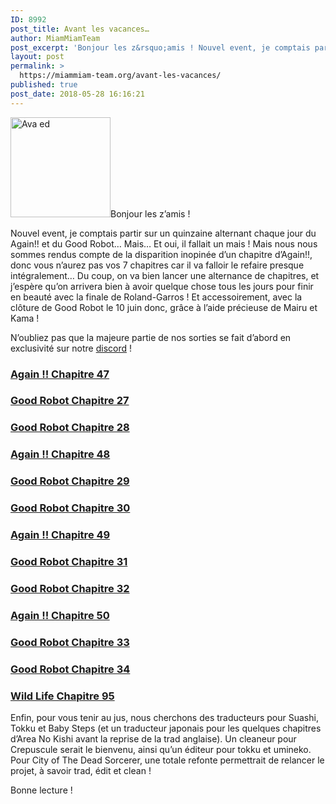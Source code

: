 ```yaml
---
ID: 8992
post_title: Avant les vacances…
author: MiamMiamTeam
post_excerpt: 'Bonjour les z&rsquo;amis ! Nouvel event, je comptais partir sur un quinzaine alternant chaque jour du Again!! et du Good Robot&hellip; Mais&hellip; Et oui, il fallait un mais ! Mais...'
layout: post
permalink: >
  https://miammiam-team.org/avant-les-vacances/
published: true
post_date: 2018-05-28 16:16:21
---
```

<p><img class="alignleft" src="https://zupimages.net/up/17/40/ru2f.png" alt="Ava ed" width="160" height="160" />Bonjour les z&rsquo;amis !</p>
<p>Nouvel event, je comptais partir sur un quinzaine alternant chaque jour du Again!! et du Good Robot&#8230; Mais&#8230; Et oui, il fallait un mais ! Mais nous nous sommes rendus compte de la disparition inopinée d&rsquo;un chapitre d&rsquo;Again!!, donc vous n&rsquo;aurez pas vos 7 chapitres car il va falloir le refaire presque intégralement&#8230; Du coup, on va bien lancer une alternance de chapitres, et j&rsquo;espère qu&rsquo;on arrivera bien à avoir quelque chose tous les jours pour finir en beauté avec la finale de Roland-Garros ! Et accessoirement, avec la clôture de Good Robot le 10 juin donc, grâce à l&rsquo;aide précieuse de Mairu et Kama !</p>
<p>N&rsquo;oubliez pas que la majeure partie de nos sorties se fait d&rsquo;abord en exclusivité sur notre <a href="https://discord.gg/jfn3PN9">discord</a> !</p>
<h3><a href="https://mega.nz/#!YCpwTBhZ!AKgODP11-x5QhYpz5SIVlXggX3GWj-hLTiUwtuDaGvo">Again !! Chapitre 47</a></h3>
<h3><a href="https://mega.nz/#!paZQATRJ!TRez0jVsY1BeWpUWRoYQxwgwX_W40bWrallhnOq4dzI">Good Robot Chapitre 27</a></h3>
<h3><a href="https://mega.nz/#!ESp1QLoI!1ePrOzW3tyTREZCee4cSPUTXJJyIzleAfQjk9pTgBCc">Good Robot Chapitre 28</a></h3>
<h3><a href="https://mega.nz/#!VW5RTaJY!R4MaXiX_H0Hw-gaWuppQ4zd1yqPeOufVcyEp33fsXYw">Again !! Chapitre 48</a></h3>
<h3><a href="https://mega.nz/#!4DgmRLJQ!5esmdrtcUWvAEfInYE1kZzVkMxXRGDWmUSQUif9yah8">Good Robot Chapitre 29</a></h3>
<h3><a href="https://mega.nz/#!4LJQCSKA!TJf0MziDhpufoXk8_BpeXcyONJd0pSGpsWKP-mlnnGk">Good Robot Chapitre 30</a></h3>
<h3><a href="https://mega.nz/#!8DJWEAZJ!r2PY83kxwjXB30fhME79fS-P52DIIpc9CvSNi5AXaTU">Again !! Chapitre 49</a></h3>
<h3><a href="https://mega.nz/#!MapWFKZA!bUIKoLGTRcVdX-1lQ4hC2nV8PLFqUu18MVm9GGFcXNQ">Good Robot Chapitre 31</a></h3>
<h3><a href="https://mega.nz/#!xGZAxBgZ!TIWHONkgb-ua9RA7PMwLo5eEkTtYxdhO1YBEnMCAThg">Good Robot Chapitre 32</a></h3>
<h3><a href="https://mega.nz/#!5bpx2azB!kdGeYRsK--3AttNwXXqkYi-ZypTqPz7ZvwpXQc8j72U">Again !! Chapitre 50</a></h3>
<h3><a href="https://mega.nz/#!4eo3SaoR!EBFpHsLXxILz8LaheA70ex-zZgJZ11IEFW2ccTsCa_k">Good Robot Chapitre 33</a></h3>
<h3><a href="https://mega.nz/#!lPYX3bhL!uXYvk-mC-z2_G05Hq8YnIlRGn27Ugjo18lZdEFF1k1w">Good Robot Chapitre 34</a></h3>
<h3><a href="https://mega.nz/#!BbJUyTgI!toVzEcGCwTfIln-U7OYEkXxR_9QWbC0XlOyI_rLxi84">Wild Life Chapitre 95</a></h3>
<p>Enfin, pour vous tenir au jus, nous cherchons des traducteurs pour Suashi, Tokku et Baby Steps (et un traducteur japonais pour les quelques chapitres d&rsquo;Area No Kishi avant la reprise de la trad anglaise). Un cleaneur pour Crepuscule serait le bienvenu, ainsi qu&rsquo;un éditeur pour tokku et umineko.<br />
Pour City of The Dead Sorcerer, une totale refonte permettrait de relancer le projet, à savoir trad, édit et clean !</p>
<p>Bonne lecture !</p>